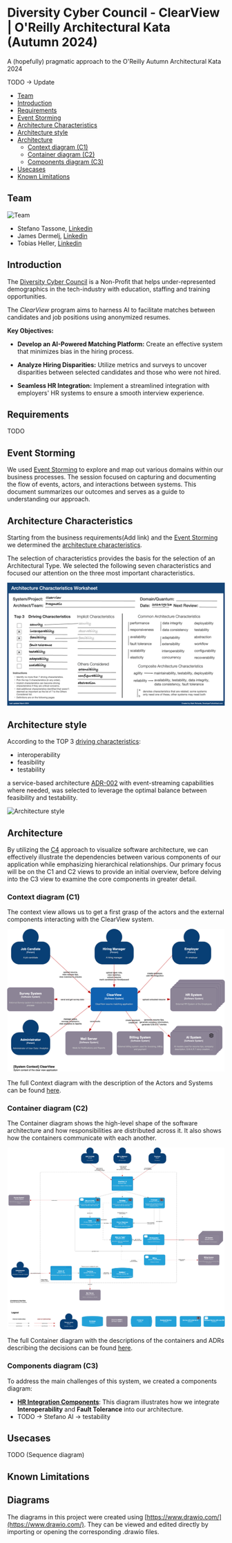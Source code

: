 # Diversity Cyber Council - ClearView | O'Reilly Architectural Kata (Autumn 2024)
A (hopefully) pragmatic approach to the O'Reilly Autumn Architectural Kata 2024

TODO -> Update

- [Team](#team)
- [Introduction](#introduction)
- [Requirements](#requirements)
- [Event Storming](#event-storming)
- [Architecture Characteristics](#architecture-characteristics)
- [Architecture style](#architecture-style)
- [Architecture](#architecture)
  - [Context diagram (C1)](#context-diagram-c1)
  - [Container diagram (C2)](#container-diagram-c2)
  - [Components diagram (C3)](#components-diagram-c3)
- [Usecases](#usecases)
- [Known Limitations](#known-limitations)


## Team
![Team](/ArchitectureCharacteristics/images/team.png)

- Stefano Tassone, [Linkedin](https://ch.linkedin.com/in/stefano-tassone)
- James Dermelj, [Linkedin](https://ch.linkedin.com/in/james-dermelj-493446119)
- Tobias Heller, [Linkedin](https://ch.linkedin.com/in/tobias-heller)

## Introduction
The [Diversity Cyber Council](https://www.diversitycybercouncil.com/) is a Non-Profit that helps under-represented demographics in the tech-industry with education, staffing and training opportunities.

The *ClearView* program aims to harness AI to facilitate matches between candidates and job positions using anonymized resumes.

**Key Objectives:**

- **Develop an AI-Powered Matching Platform:** Create an effective system that minimizes bias in the hiring process.
  
- **Analyze Hiring Disparities:** Utilize metrics and surveys to uncover disparities between selected candidates and those who were not hired.
  
- **Seamless HR Integration:** Implement a streamlined integration with employers' HR systems to ensure a smooth interview experience.


## Requirements
TODO

## Event Storming
We used [Event Storming](./EventStorming/event_storming.md) to explore and map out various domains within our business processes. The session focused on capturing and documenting the flow of events, actors, and interactions between systems. This document summarizes our outcomes and serves as a guide to understanding our approach.


## Architecture Characteristics
Starting from the business requirements(Add link) and the [Event Storming](./EventStorming/event_storming.md) we determined the [architecture characteristics](/ArchitectureCharacteristics/Characteristics.md).

The selection of characteristics provides the basis for the selection of an Architectural Type. We selected the following seven characteristics and focused our attention on the three most important characteristics.

![ArchitecturalCharacteristics](/ArchitectureCharacteristics/images/architecture-characteristics.png)

## Architecture style
According to the TOP 3 [driving characteristics](/ArchitectureCharacteristics/Characteristics.md):
- interoperability
- feasibility
- testability

a service-based architecture [ADR-002](/ADR/ADR-002-architecture-style.md) with event-streaming capabilities where needed, was selected to leverage the optimal balance between feasibility and testability.

![Architecture style](/ADR/images/ADR-002-architecture-style.png)

## Architecture
By utilizing the [C4](https://c4model.com/) approach to visualize software architecture, we can effectively illustrate the dependencies between various components of our application while emphasizing hierarchical relationships. Our primary focus will be on the C1 and C2 views to provide an initial overview, before delving into the C3 view to examine the core components in greater detail.

###  Context diagram (C1)
The context view allows us to get a first grasp of the actors and the external components interacting with the ClearView system.

![Context diagram  (C1)](/C4/images/C1-Context.png)

The full Context diagram with the description of the Actors and Systems can be found [here](/C4/C1-context.md).


### Container diagram (C2)
The Container diagram shows the high-level shape of the software architecture and how responsibilities are distributed across it. 
It also shows how the containers communicate with each another. 

![Container diagram (C2)](/C4/images/C2-Container.png)

The full Container diagram with the descriptions of the containers and  ADRs describing the decisions can be found [here](/C4/C2-container.md).


### Components diagram (C3)
To address the main challenges of this system, we created a components diagram:

- **[HR Integration Components](/C4/C3-components-hr-integration.md)**: This diagram illustrates how we integrate **Interoperability** and **Fault Tolerance** into our architecture.
- TODO -> Stefano AI -> testability

## Usecases
TODO (Sequence diagram)

## Known Limitations

## Diagrams

The diagrams in this project were created using [https://www.drawio.com/](https://www.drawio.com/). They can be viewed and edited directly by importing or opening the corresponding .drawio files.

